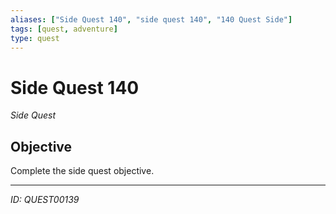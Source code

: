 ```yaml
---
aliases: ["Side Quest 140", "side quest 140", "140 Quest Side"]
tags: [quest, adventure]
type: quest
---
```


# Side Quest 140

*Side Quest*

## Objective
Complete the side quest objective.

---
*ID: QUEST00139*